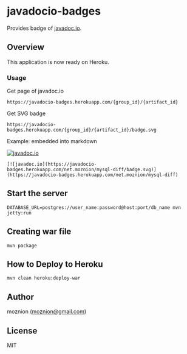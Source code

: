 javadocio-badges
==

Provides badge of [javadoc.io](http://www.javadoc.io/).

Overview
--

This application is now ready on Heroku.

### Usage

Get page of javadoc.io

    https://javadocio-badges.herokuapp.com/{group_id}/{artifact_id}

Get SVG badge

    https://javadocio-badges.herokuapp.com/{group_id}/{artifact_id}/badge.svg

Example: embedded into markdown

[![javadoc.io](https://javadocio-badges.herokuapp.com/net.moznion/mysql-diff/badge.svg)](https://javadocio-badges.herokuapp.com/net.moznion/mysql-diff)

    [![javadoc.io](https://javadocio-badges.herokuapp.com/net.moznion/mysql-diff/badge.svg)](https://javadocio-badges.herokuapp.com/net.moznion/mysql-diff)

Start the server
--

    DATABASE_URL=postgres://user_name:password@host:port/db_name mvn jetty:run

Creating war file
--

    mvn package

How to Deploy to Heroku
--

    mvn clean heroku:deploy-war

Author
--

moznion (<moznion@gmail.com>)

License
--

MIT

